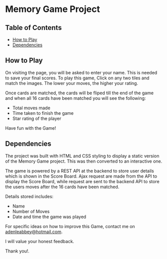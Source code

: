 # Memory Game Project

## Table of Contents

* [How to Play](#instructions)
* [Dependencies](#dependencies)

## How to Play

On visiting the page, you will be asked to enter your name. This is needed to save your final scores. To play this game, Click on any two tiles and match the images. The lower your moves, the higher your rating. 

Once cards are matched, the cards will be fliped till the end of the game and when all 16 cards have been matched you will see the following:

* Total moves made
* Time taken to finish the game
* Star rating of the player

Have fun with the Game!

## Dependencies
 
The project was built with HTML and CSS styling to display a static version of the Memory Game project. This was then converted to an interactive one. 

The game is powered by a REST API at the backend to store user details which is shown in the Score Board. Ajax request are made from the API to display the Score Board, while request are sent to the backend API to store the users moves after the 16 cards have been matched.

Details stored includes:

* Name
* Number of Moves
* Date and time the game was played

For specific ideas on how to improve this Game, contact me on adenleabbey@hotmail.com.

I will value your honest feedback.

Thank you!.